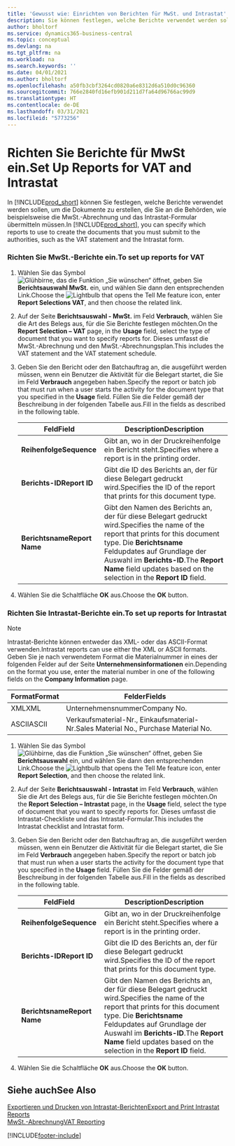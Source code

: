 ```yaml
---
title: 'Gewusst wie: Einrichten von Berichten für MwSt. und Intrastat'
description: Sie können festlegen, welche Berichte verwendet werden sollen, um die Dokumente zu erstellen, die Sie an die Behörden, wie beispielsweise die MwSt.-Abrechnung und das Intrastat-Formular übermitteln müssen.
author: bholtorf
ms.service: dynamics365-business-central
ms.topic: conceptual
ms.devlang: na
ms.tgt_pltfrm: na
ms.workload: na
ms.search.keywords: ''
ms.date: 04/01/2021
ms.author: bholtorf
ms.openlocfilehash: a50fb3cbf3264cd0820a6e8312d6a510d0c96360
ms.sourcegitcommit: 766e2840fd16efb901d211d7fa64d96766ac99d9
ms.translationtype: HT
ms.contentlocale: de-DE
ms.lasthandoff: 03/31/2021
ms.locfileid: "5773256"
---
```

# <a name="set-up-reports-for-vat-and-intrastat"></a><span data-ttu-id="66d25-103">Richten Sie Berichte für MwSt ein.</span><span class="sxs-lookup"><span data-stu-id="66d25-103">Set Up Reports for VAT and Intrastat</span></span>
<span data-ttu-id="66d25-104">In [!INCLUDE[prod_short](../../includes/prod_short.md)] können Sie festlegen, welche Berichte verwendet werden sollen, um die Dokumente zu erstellen, die Sie an die Behörden, wie beispielsweise die MwSt.-Abrechnung und das Intrastat-Formular übermitteln müssen.</span><span class="sxs-lookup"><span data-stu-id="66d25-104">In [!INCLUDE[prod_short](../../includes/prod_short.md)], you can specify which reports to use to create the documents that you must submit to the authorities, such as the VAT statement and the Intrastat form.</span></span>  

### <a name="to-set-up-reports-for-vat"></a><span data-ttu-id="66d25-105">Richten Sie MwSt.-Berichte ein.</span><span class="sxs-lookup"><span data-stu-id="66d25-105">To set up reports for VAT</span></span>  

1.  <span data-ttu-id="66d25-106">Wählen Sie das Symbol ![Glühbirne, das die Funktion „Sie wünschen“ öffnet](../../media/ui-search/search_small.png "Sagen Sie mir, was Sie tun wollen"), geben Sie **Berichtsauswahl MwSt.** ein, und wählen Sie dann den entsprechenden Link.</span><span class="sxs-lookup"><span data-stu-id="66d25-106">Choose the ![Lightbulb that opens the Tell Me feature](../../media/ui-search/search_small.png "Tell me what you want to do") icon, enter **Report Selections VAT**, and then choose the related link.</span></span>  

2.  <span data-ttu-id="66d25-107">Auf der Seite **Berichtsauswahl - MwSt.** im Feld **Verbrauch**, wählen Sie die Art des Belegs aus, für die Sie Berichte festlegen möchten.</span><span class="sxs-lookup"><span data-stu-id="66d25-107">On the **Report Selection – VAT** page, in the **Usage** field, select the type of document that you want to specify reports for.</span></span> <span data-ttu-id="66d25-108">Dieses umfasst die MwSt.-Abrechnung und den MwSt.-Abrechnungsplan.</span><span class="sxs-lookup"><span data-stu-id="66d25-108">This includes the VAT statement and the VAT statement schedule.</span></span>  

3.  <span data-ttu-id="66d25-109">Geben Sie den Bericht oder den Batchauftrag an, die ausgeführt werden müssen, wenn ein Benutzer die Aktivität für die Belegart startet, die Sie im Feld **Verbrauch** angegeben haben.</span><span class="sxs-lookup"><span data-stu-id="66d25-109">Specify the report or batch job that must run when a user starts the activity for the document type that you specified in the **Usage** field.</span></span> <span data-ttu-id="66d25-110">Füllen Sie die Felder gemäß der Beschreibung in der folgenden Tabelle aus.</span><span class="sxs-lookup"><span data-stu-id="66d25-110">Fill in the fields as described in the following table.</span></span>  

    |<span data-ttu-id="66d25-111">Feld</span><span class="sxs-lookup"><span data-stu-id="66d25-111">Field</span></span>|<span data-ttu-id="66d25-112">Description</span><span class="sxs-lookup"><span data-stu-id="66d25-112">Description</span></span>|  
    |---------------------------------|---------------------------------------|  
    |<span data-ttu-id="66d25-113">**Reihenfolge**</span><span class="sxs-lookup"><span data-stu-id="66d25-113">**Sequence**</span></span>|<span data-ttu-id="66d25-114">Gibt an, wo in der Druckreihenfolge ein Bericht steht.</span><span class="sxs-lookup"><span data-stu-id="66d25-114">Specifies where a report is in the printing order.</span></span>|  
    |<span data-ttu-id="66d25-115">**Berichts-ID**</span><span class="sxs-lookup"><span data-stu-id="66d25-115">**Report ID**</span></span>|<span data-ttu-id="66d25-116">Gibt die ID des Berichts an, der für diese Belegart gedruckt wird.</span><span class="sxs-lookup"><span data-stu-id="66d25-116">Specifies the ID of the report that prints for this document type.</span></span>|  
    |<span data-ttu-id="66d25-117">**Berichtsname**</span><span class="sxs-lookup"><span data-stu-id="66d25-117">**Report Name**</span></span>|<span data-ttu-id="66d25-118">Gibt den Namen des Berichts an, der für diese Belegart gedruckt wird.</span><span class="sxs-lookup"><span data-stu-id="66d25-118">Specifies the name of the report that prints for this document type.</span></span> <span data-ttu-id="66d25-119">Die **Berichtsname** Feldupdates auf Grundlage der Auswahl im **Berichts-ID**.</span><span class="sxs-lookup"><span data-stu-id="66d25-119">The **Report Name** field updates based on the selection in the **Report ID** field.</span></span>|  

4.  <span data-ttu-id="66d25-120">Wählen Sie die Schaltfläche **OK** aus.</span><span class="sxs-lookup"><span data-stu-id="66d25-120">Choose the **OK** button.</span></span>  

### <a name="to-set-up-reports-for-intrastat"></a><span data-ttu-id="66d25-121">Richten Sie Intrastat-Berichte ein.</span><span class="sxs-lookup"><span data-stu-id="66d25-121">To set up reports for Intrastat</span></span>  
> [!NOTE]
> <span data-ttu-id="66d25-122">Intrastat-Berichte können entweder das XML- oder das ASCII-Format verwenden.</span><span class="sxs-lookup"><span data-stu-id="66d25-122">Intrastat reports can use either the XML or ASCII formats.</span></span> <span data-ttu-id="66d25-123">Geben Sie je nach verwendetem Format die Materialnummer in eines der folgenden Felder auf der Seite **Unternehmensinformationen** ein.</span><span class="sxs-lookup"><span data-stu-id="66d25-123">Depending on the format you use, enter the material number in one of the following fields on the **Company  Information** page.</span></span>  
> 
> |<span data-ttu-id="66d25-124">Format</span><span class="sxs-lookup"><span data-stu-id="66d25-124">Format</span></span>|<span data-ttu-id="66d25-125">Felder</span><span class="sxs-lookup"><span data-stu-id="66d25-125">Fields</span></span>|
> |---------|---------|
> |<span data-ttu-id="66d25-126">XML</span><span class="sxs-lookup"><span data-stu-id="66d25-126">XML</span></span>|<span data-ttu-id="66d25-127">Unternehmensnummer</span><span class="sxs-lookup"><span data-stu-id="66d25-127">Company No.</span></span>|
> |<span data-ttu-id="66d25-128">ASCII</span><span class="sxs-lookup"><span data-stu-id="66d25-128">ASCII</span></span>|<span data-ttu-id="66d25-129">Verkaufsmaterial-Nr., Einkaufsmaterial-Nr.</span><span class="sxs-lookup"><span data-stu-id="66d25-129">Sales Material No., Purchase Material No.</span></span>|

1.  <span data-ttu-id="66d25-130">Wählen Sie das Symbol ![Glühbirne, das die Funktion „Sie wünschen“ öffnet](../../media/ui-search/search_small.png "Sagen Sie mir, was Sie tun wollen"), geben Sie **Berichtsauswahl** ein, und wählen Sie dann den entsprechenden Link.</span><span class="sxs-lookup"><span data-stu-id="66d25-130">Choose the ![Lightbulb that opens the Tell Me feature](../../media/ui-search/search_small.png "Tell me what you want to do") icon, enter **Report Selection**, and then choose the related link.</span></span>  

2.  <span data-ttu-id="66d25-131">Auf der Seite **Berichtsauswahl - Intrastat** im Feld **Verbrauch**, wählen Sie die Art des Belegs aus, für die Sie Berichte festlegen möchten.</span><span class="sxs-lookup"><span data-stu-id="66d25-131">On the **Report Selection – Intrastat** page, in the **Usage** field, select the type of document that you want to specify reports for.</span></span> <span data-ttu-id="66d25-132">Dieses umfasst die Intrastat-Checkliste und das Intrastat-Formular.</span><span class="sxs-lookup"><span data-stu-id="66d25-132">This includes the Intrastat checklist and Intrastat form.</span></span>  

3.  <span data-ttu-id="66d25-133">Geben Sie den Bericht oder den Batchauftrag an, die ausgeführt werden müssen, wenn ein Benutzer die Aktivität für die Belegart startet, die Sie im Feld **Verbrauch** angegeben haben.</span><span class="sxs-lookup"><span data-stu-id="66d25-133">Specify the report or batch job that must run when a user starts the activity for the document type that you specified in the **Usage** field.</span></span> <span data-ttu-id="66d25-134">Füllen Sie die Felder gemäß der Beschreibung in der folgenden Tabelle aus.</span><span class="sxs-lookup"><span data-stu-id="66d25-134">Fill in the fields as described in the following table.</span></span>  

    |<span data-ttu-id="66d25-135">Feld</span><span class="sxs-lookup"><span data-stu-id="66d25-135">Field</span></span>|<span data-ttu-id="66d25-136">Description</span><span class="sxs-lookup"><span data-stu-id="66d25-136">Description</span></span>|  
    |---------------------------------|---------------------------------------|  
    |<span data-ttu-id="66d25-137">**Reihenfolge**</span><span class="sxs-lookup"><span data-stu-id="66d25-137">**Sequence**</span></span>|<span data-ttu-id="66d25-138">Gibt an, wo in der Druckreihenfolge ein Bericht steht.</span><span class="sxs-lookup"><span data-stu-id="66d25-138">Specifies where a report is in the printing order.</span></span>|  
    |<span data-ttu-id="66d25-139">**Berichts-ID**</span><span class="sxs-lookup"><span data-stu-id="66d25-139">**Report ID**</span></span>|<span data-ttu-id="66d25-140">Gibt die ID des Berichts an, der für diese Belegart gedruckt wird.</span><span class="sxs-lookup"><span data-stu-id="66d25-140">Specifies the ID of the report that prints for this document type.</span></span>|  
    |<span data-ttu-id="66d25-141">**Berichtsname**</span><span class="sxs-lookup"><span data-stu-id="66d25-141">**Report Name**</span></span>|<span data-ttu-id="66d25-142">Gibt den Namen des Berichts an, der für diese Belegart gedruckt wird.</span><span class="sxs-lookup"><span data-stu-id="66d25-142">Specifies the name of the report that prints for this document type.</span></span> <span data-ttu-id="66d25-143">Die **Berichtsname** Feldupdates auf Grundlage der Auswahl im **Berichts-ID**.</span><span class="sxs-lookup"><span data-stu-id="66d25-143">The **Report Name** field updates based on the selection in the **Report ID** field.</span></span>|  

4.  <span data-ttu-id="66d25-144">Wählen Sie die Schaltfläche **OK** aus.</span><span class="sxs-lookup"><span data-stu-id="66d25-144">Choose the **OK** button.</span></span>  

## <a name="see-also"></a><span data-ttu-id="66d25-145">Siehe auch</span><span class="sxs-lookup"><span data-stu-id="66d25-145">See Also</span></span>  
[<span data-ttu-id="66d25-146">Exportieren und Drucken von Intrastat-Berichten</span><span class="sxs-lookup"><span data-stu-id="66d25-146">Export and Print Intrastat Reports</span></span>](how-to-export-and-print-intrastat-reports.md)  
[<span data-ttu-id="66d25-147">MwSt.-Abrechnung</span><span class="sxs-lookup"><span data-stu-id="66d25-147">VAT Reporting</span></span>](vat-reporting.md)


[!INCLUDE[footer-include](../../includes/footer-banner.md)]